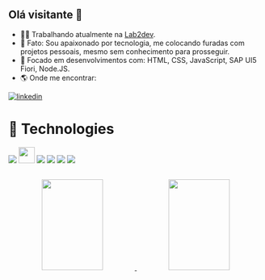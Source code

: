 ##  Olá visitante 👋
* 👨‍💻 Trabalhando atualmente na [Lab2dev](https://lab2dev.com/).
* 🌟 Fato: Sou apaixonado por tecnologia, me colocando furadas com projetos pessoais, mesmo sem conhecimento para prosseguir.
* 🧰 Focado em desenvolvimentos com: HTML, CSS, JavaScript, SAP UI5 Fiori, Node.JS.
* 🌎 Onde me encontrar:

[![linkedin](https://img.shields.io/badge/linkedin-0A66C2?style=for-the-badge&logo=linkedin&logoColor=white)](https://www.linkedin.com/in/renang-freire)


# 🚀 Technologies 
<p align="left">
<img src="https://img.icons8.com/color/32/000000/javascript"/>
<img src="https://icon.icepanel.io/Technology/svg/Node.js.svg" width="32" height="32"/>
<img src="https://img.icons8.com/?size=32&id=38192&format=png">
<img src="https://img.icons8.com/color/32/000000/git"/>
<img src="https://img.icons8.com/color/32/000000/html-5"/>
<img src="https://img.icons8.com/color/32/000000/css3"/>
</p>

##
<div align="center">
  <a href="https://github.com/ydragonz">
  <img width="49%" height="180em" src="https://github-readme-stats.vercel.app/api?username=renangfreire&show_icons=true&theme=tokyonight&include_all_commits=true&count_private=true"/>
  <img width="49%" height="180em" src="https://github-readme-stats.vercel.app/api/top-langs/?username=renangfreire&layout=compact&langs_count=7&theme=tokyonight"/>
</div>

##
